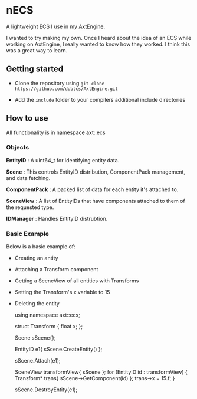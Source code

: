 # nECS

A lightweight ECS I use in my [AxtEngine](https://github.com/dubtcs/AxtEngine).

I wanted to try making my own. Once I heard about the idea of an ECS while working on AxtEngine, I really wanted to know how they worked. I think this was a great way to learn.

## Getting started

- Clone the repository using `git clone https://github.com/dubtcs/AxtEngine.git`

- Add the `include` folder to your compilers additional include directories

## How to use

All functionality is in namespace axt::ecs

### Objects

**EntityID** : A uint64_t for identifying entity data.

**Scene** : This controls EntityID distribution, ComponentPack management, and data fetching.

**ComponentPack** : A packed list of data for each entity it's attached to.

**SceneView** : A list of EntityIDs that have components attached to them of the requested type.

**IDManager** : Handles EntityID distrubtion.

### Basic Example

Below is a basic example of:

 - Creating an antity
 - Attaching a Transform component
 - Getting a SceneView of all entities with Transforms
 - Setting the Transform's x variable to 15
 - Deleting the entity


    using namespace axt::ecs;

	struct Transform
	{
		float x;
	};

	Scene sScene{};

	EntityID e1{ sScene.CreateEntity() };

	sScene.Attach<Transform>(e1);

	SceneView<Transform> transformView{ sScene };
	for (EntityID id : transformView)
	{
		Transform* trans{ sScene->GetComponent<Transform>(id) };
		trans->x = 15.f;
	}

	sScene.DestroyEntity(e1);

